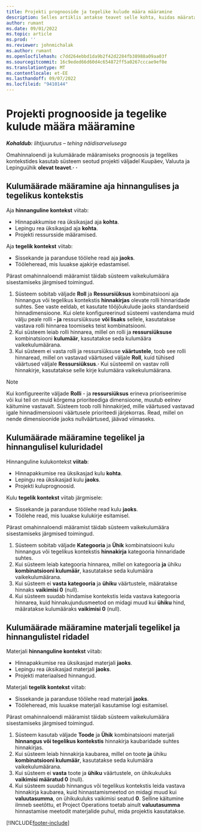 ```yaml
---
title: Projekti prognooside ja tegelike kulude määra määramine
description: Selles artiklis antakse teavet selle kohta, kuidas määratakse projekti prognooside ja tegelike kulude määrad.
author: rumant
ms.date: 09/01/2022
ms.topic: article
ms.prod: ''
ms.reviewer: johnmichalak
ms.author: rumant
ms.openlocfilehash: c7dd264ebbd1da9b2f42d2284fb38988a09aa03f
ms.sourcegitcommit: 16c9eded66d60d4c654872ff5a0267cccae9ef0e
ms.translationtype: MT
ms.contentlocale: et-EE
ms.lasthandoff: 09/07/2022
ms.locfileid: "9410144"
---
```

# <a name="determine-cost-rates-for-project-estimates-and-actuals"></a>Projekti prognooside ja tegelike kulude määra määramine

_**Kohaldub:** lihtjuurutus – tehing näidisarvelusega_

Omahinnaloendi ja kulumäärade määramiseks prognoosis ja tegelikes kontekstides kasutab süsteem seotud projekti väljadel Kuupäev, Valuuta ja Lepinguühik **olevat teavet**.**·** **·**

## <a name="determining-cost-rates-in-estimate-and-actual-contexts-for-time"></a>Kulumäärade määramine aja hinnangulises ja tegelikus kontekstis

Aja **hinnanguline kontekst** viitab:

- Hinnapakkumise rea üksikasjad aja **kohta**.
- Lepingu rea üksikasjad aja **kohta**.
- Projekti ressursside määramised.

Aja **tegelik kontekst** viitab:

- Sissekande ja paranduse töölehe read aja **jaoks**.
- Tööleheread, mis luuakse ajakirje edastamisel.

Pärast omahinnaloendi määramist täidab süsteem vaikekulumäära sisestamiseks järgmised toimingud.

1. Süsteem sobitab väljade **Roll** ja **Ressursiüksus** kombinatsiooni aja hinnangus või tegelikus kontekstis **hinnakirjas** olevate rolli hinnaridade suhtes. See vaste eeldab, et kasutate tööjõukulude jaoks standardseid hinnadimensioone. Kui olete konfigureerinud süsteemi vastendama muid välju peale rolli **- ja** ressursiüksuse **või lisaks** sellele, kasutatakse vastava rolli hinnarea toomiseks teist kombinatsiooni.
1. Kui süsteem leiab rolli hinnarea, millel on rolli ja **ressursiüksuse** kombinatsiooni **kulumäär**, kasutatakse seda kulumäära vaikekulumäärana.
1. Kui süsteem ei vasta rolli ja ressursiüksuse **väärtustele**, toob see rolli hinnaread, millel on vastavad väärtused väljale **Roll**, kuid tühised väärtused väljale **Ressursiüksus**.**·** Kui süsteemil on vastav rolli hinnakirje, kasutatakse selle kirje kulumäära vaikekulumäärana.

> [!NOTE]
> Kui konfigureerite väljade **Rolli** - ja **ressursiüksus** erineva prioriseerimise või kui teil on muid kõrgema prioriteediga dimensioone, muutub eelnev käitumine vastavalt. Süsteem toob rolli hinnakirjed, mille väärtused vastavad igale hinnadimensiooni väärtusele prioriteedi järjekorras. Read, millel on nende dimensioonide jaoks nullväärtused, jäävad viimaseks.

## <a name="determining-cost-rates-on-actual-and-estimate-lines-for-expense"></a>Kulumäärade määramine tegelikel ja hinnangulisel kuluridadel

Hinnanguline kulukontekst **viitab**:

- Hinnapakkumise rea üksikasjad kulu **kohta**.
- Lepingu rea üksikasjad kulu **jaoks**.
- Projekti kuluprognoosid.

Kulu **tegelik kontekst** viitab järgmisele:

- Sissekande ja paranduse töölehe read kulu **jaoks**.
- Töölehe read, mis luuakse kulukirje esitamisel.

Pärast omahinnaloendi määramist täidab süsteem vaikekulumäära sisestamiseks järgmised toimingud.

1. Süsteem sobitab väljade **Kategooria** ja **Ühik** kombinatsiooni kulu hinnangus või tegelikus kontekstis **hinnakirja** kategooria hinnaridade suhtes.
1. Kui süsteem leiab kategooria hinnarea, millel on kategooria **ja** ühiku **kombinatsiooni kulumäär**, kasutatakse seda kulumäära vaikekulumäärana.
1. Kui süsteem ei **vasta kategooria** ja **ühiku** väärtustele, määratakse hinnaks **vaikimisi 0** (null).
1. Kui süsteem suudab hindamise kontekstis leida vastava kategooria hinnarea, kuid hinnakujundusmeetod on midagi muud kui **ühiku** hind, määratakse kulumääraks **vaikimisi 0** (null).

## <a name="determining-cost-rates-on-actual-and-estimate-lines-for-material"></a>Kulumäärade määramine materjali tegelikel ja hinnangulistel ridadel

Materjali **hinnanguline kontekst** viitab:

- Hinnapakkumise rea üksikasjad materjali **jaoks**.
- Lepingu rea üksikasjad materjali **jaoks**.
- Projekti materiaalsed hinnangud.

Materjali **tegelik kontekst** viitab:

- Sissekande ja paranduse töölehe read materjali **jaoks**.
- Tööleheread, mis luuakse materjali kasutamise logi esitamisel.

Pärast omahinnaloendi määramist täidab süsteem vaikekulumäära sisestamiseks järgmised toimingud.

1. Süsteem kasutab väljade **Toode** ja **Ühik** kombinatsiooni materjali **hinnangus või tegelikus kontekstis** hinnakirja kaubaridade suhtes hinnakirjas.
1. Kui süsteem leiab hinnakirja kaubarea, millel on toote **ja** ühiku **kombinatsiooni kulumäär**, kasutatakse seda kulumäära vaikekulumäärana.
1. Kui süsteem ei **vasta** toote ja **ühiku** väärtustele, on ühikukuluks **vaikimisi määratud 0** (null).
1. Kui süsteem suudab hinnangus või tegelikus kontekstis leida vastava hinnakirja kaubarea, kuid hinnastamismeetod on midagi muud kui **valuutasumma**, on ühikukuluks vaikimisi seatud **0**. Selline käitumine ilmneb seetõttu, et Project Operations toetab ainult **valuutasumma** hinnastamise meetodit materjalide puhul, mida projektis kasutatakse.

[!INCLUDE[footer-include](../../includes/footer-banner.md)]

